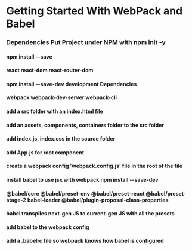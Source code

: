 # Getting Started With WebPack and Babel

### Dependencies Put Project under NPM with npm init -y

#### npm install --save

#### react react-dom react-router-dom

#### npm install --save-dev development Dependencies

#### webpack webpack-dev-server webpack-cli

#### add a src folder with an index.html file

#### add an assets, components, containers folder to the src folder

#### add index.js, index.css in the source folder

#### add App.js for root component

#### create a webpack config 'webpack.config.js' file in the root of the file

#### install babel to use jsx with webpack npm install --save-dev

#### @babel/core @babel/preset-env @babel/preset-react @babel/preset-stage-2 babel-loader @babel/plugin-proposal-class-properties

#### babel transpiles next-gen JS to current-gen JS with all the presets

#### add babel to the webpack config

#### add a .babelrc file so webpack knows how babel is configured
